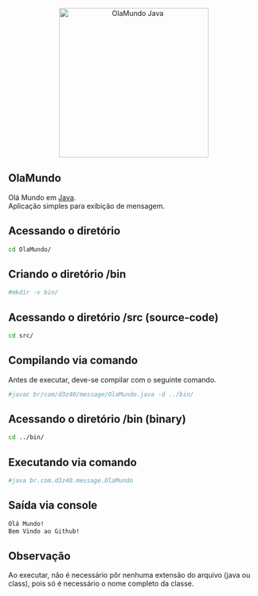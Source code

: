 <p align="center">
  <a href="https://www.java.com/" target="_blank" >
    <img alt="OlaMundo Java" src="https://lh3.googleusercontent.com/cKPVRQQ5taKad5z-nDcB14vChb6oqQl5v79xgjjKXxFz06npBvjaA-yT5-plxE1zXEC7MxfFe12eGfziH6zIYIEXtLptquOYVgaRfYTvJ0xSeH6Y42gAy6iWuATv49lStIZTYRCqubVI5X61uvMYtXcOJCFbci8afhrMsZOYxjUWhigsD1cEJVUJ7rbR_CwzVXGDUQLPkxn3m0cuUwvq9tTdimtgLsl-Gs_2gvNfybgAuCtPp_rgCCP1c8PEjLV-bHUoe-k7br5H5JoDGxc_cZCEr4igdQa8b4njCs9Hfb6CElZwD0Dz2fxTLLSme92pzKNEghKIih5TBV89fSmgpelS8Mcmw074VVl7uy2hZjR414CZpslD32h0_ixFkJZU-eOqZKEc-YM6UBIN5ab2a1YlHYPoF6EAmoSCd7NxigIA7wLcSWuN5Fap1UA-dRmBaqIVAFps-H12UM3-GDquT5tD_ohmSSVRhfbVQE0GcPQnz_fKI_uZFQVHg-M_TcEy8F0VNnztj8cFrjtcEZnPr5MsfmqXPehi77zX84dcD9-NcqMJJkk_wvkbCKb1e3M3AfJCCpyAv2DhRikiJee5j9ZQsbYeR2hZ203nV49nJhR8lLACiSKszPsgFqOh4yFx77E2_bijxZER_hi_xAbqO1uA5u0igrg=s474-no" width="300" />
  </a>
</p>

## OlaMundo
Olá Mundo em [Java](https://www.java.com/).
</br>
Aplicação simples para exibição de mensagem.

## Acessando o diretório
``` bash
cd OlaMundo/
```
## Criando o diretório /bin
``` bash
#mkdir -v bin/
```

## Acessando o diretório /src (source-code)
``` bash
cd src/
```

## Compilando via comando
Antes de executar, deve-se compilar com o seguinte comando.
``` bash
#javac br/com/d3z40/message/OlaMundo.java -d ../bin/
```

## Acessando o diretório /bin (binary)
``` bash
cd ../bin/
```

## Executando via comando
``` bash
#java br.com.d3z40.message.OlaMundo
```

## Saída via console
``` bash
Olá Mundo!
Bem Vindo ao Github!
```

## Observação
Ao executar, não é necessário pôr nenhuma extensão do arquivo (java ou class), pois só é necessário o nome completo da classe.
